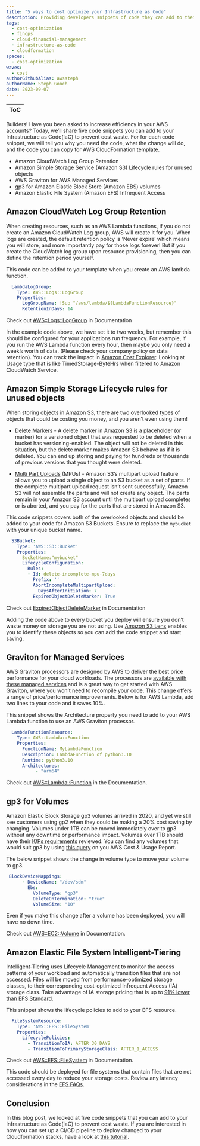 ```yaml
---
title: "5 ways to cost optimize your Infrastructure as Code"
description: Providing developers snippets of code they can add to their existing cloudformation templates to prevent cost waste
tags:
  - cost-optimization
  - finops
  - cloud-financial-management
  - infrastructure-as-code
  - cloudformation
spaces:
  - cost-optimization
waves:
  - cost
authorGithubAlias: awssteph
authorName: Steph Gooch
date: 2023-09-07
---
```


| ToC |
|-----|

Builders! Have you been asked to increase efficiency in your AWS accounts? Today, we’ll share five code snippets you can add to your Infrastructure as Code(IaC) to prevent cost waste. For for each code snippet, we will tell you why you need the code, what the change will do, and the code you can copy for AWS CloudFormation template.

* Amazon CloudWatch Log Group Retention
* Amazon Simple Storage Service (Amazon S3) Lifecycle rules for unused objects
* AWS Graviton for AWS Managed Services
* gp3 for Amazon Elastic Block Store (Amazon EBS) volumes
* Amazon Elastic File System (Amazon EFS) Infrequent Access

## Amazon CloudWatch Log Group Retention

When creating resources, such as an AWS Lambda functions, if you do not create an Amazon CloudWatch Log group, AWS will create it for you. When logs are created, the default retention policy is ‘Never expire’ which means you will store, and more importantly pay for those logs forever! But if you create the CloudWatch log group upon resource provisioning, then you can define the retention period yourself.

This code can be added to your template when you create an AWS lambda function.

```yaml
  LambdaLogGroup:
    Type: AWS::Logs::LogGroup
    Properties:
      LogGroupName: !Sub "/aws/lambda/${LambdaFunctionResource}"
      RetentionInDays: 14
```

Check out [AWS::Logs::LogGroup](https://docs.aws.amazon.com/AWSCloudFormation/latest/UserGuide/aws-resource-logs-loggroup.html?sc_channel=el&sc_campaign=costwave&sc_content=5-ways-to-cost-optimize-your-Infrastructure-as-Code&sc_geo=mult&sc_country=mult&sc_outcome=acq)  in Documentation

In the example code above, we have set it to two weeks, but remember this should be configured for your applications run frequency. For example, if you run the AWS Lambda function every hour, then maybe you only need a week’s worth of data. (Please check your company policy on data retention). You can track the impact in [Amazon Cost Explorer](https://us-east-1.console.aws.amazon.com/cost-management/home?region=us-east-1#/cost-explorer?chartStyle=STACK&costAggregate=unBlendedCost&endDate=2023-09-04&excludeForecasting=false&filter=%5B%7B%22dimension%22:%7B%22id%22:%22RecordTypeV2%22,%22displayValue%22:%22Charge%20type%22%7D,%22operator%22:%22EXCLUDES%22,%22values%22:%5B%7B%22value%22:%22Refund%22,%22displayValue%22:%22Refund%22%7D,%7B%22value%22:%22Credit%22,%22displayValue%22:%22Credit%22%7D%5D%7D,%7B%22dimension%22:%7B%22id%22:%22Service%22,%22displayValue%22:%22Service%22%7D,%22operator%22:%22INCLUDES%22,%22values%22:%5B%7B%22value%22:%22AmazonCloudWatch%22,%22displayValue%22:%22CloudWatch%22%7D%5D%7D%5D&futureRelativeRange=CUSTOM&granularity=Daily&groupBy=%5B%22UsageType%22%5D&historicalRelativeRange=CUSTOM&isDefault=true&reportName=New%20cost%20and%20usage%20report&showOnlyUncategorized=false&showOnlyUntagged=false&startDate=2023-08-01&usageAggregate=undefined&useNormalizedUnits=false). Looking at Usage type that is like TimedStorage-ByteHrs when filtered to Amazon CloudWatch Service.

## Amazon Simple Storage Lifecycle rules for unused objects

When storing objects in Amazon S3, there are two overlooked types of objects that could be costing you money, and you aren’t even using them!

* [Delete Markers](https://docs.aws.amazon.com/AmazonS3/latest/userguide/DeleteMarker.html?sc_channel=el&sc_campaign=costwave&sc_content=5-ways-to-cost-optimize-your-Infrastructure-as-Code&sc_geo=mult&sc_country=mult&sc_outcome=acq) - A delete marker in Amazon S3 is a placeholder (or marker) for a versioned object that was requested to be deleted when a bucket has versioning-enabled. The object will not be deleted in this situation, but the delete marker makes Amazon S3 behave as if it is deleted. You can end up storing and paying for hundreds or thousands of previous versions that you thought were deleted.

* [Multi Part Uploads](https://aws.amazon.com/blogs/aws-cloud-financial-management/discovering-and-deleting-incomplete-multipart-uploads-to-lower-amazon-s3-costs/?sc_channel=el&sc_campaign=costwave&sc_content=5-ways-to-cost-optimize-your-Infrastructure-as-Code&sc_geo=mult&sc_country=mult&sc_outcome=acq) (MPUs) - Amazon S3’s multipart upload feature allows you to upload a single object to an S3 bucket as a set of parts.  If the complete multipart upload request isn’t sent successfully, Amazon S3 will not assemble the parts and will not create any object. The parts remain in your Amazon S3 account until the multipart upload completes or is aborted, and you pay for the parts that are stored in Amazon S3.

 This code snippets covers both of the overlooked objects and should be added to your code for Amazon S3 Buckets. Ensure to replace the ```mybucket``` with your unique bucket name.

```yaml
  S3Bucket:
    Type: 'AWS::S3::Bucket'
    Properties:
      BucketName:"mybucket"
      LifecycleConfiguration:
        Rules:
        - Id: delete-incomplete-mpu-7days
          Prefix: ''
          AbortIncompleteMultipartUpload:
            DaysAfterInitiation: 7
          ExpiredObjectDeleteMarker: True
```

 Check out [ExpiredObjectDeleteMarker](https://docs.aws.amazon.com/AWSCloudFormation/latest/UserGuide/aws-properties-s3-bucket-lifecycleconfig-rule.html#cfn-s3-bucket-rule-expiredobjectdeletemarker?sc_channel=el&sc_campaign=costwave&sc_content=5-ways-to-cost-optimize-your-Infrastructure-as-Code&sc_geo=mult&sc_country=mult&sc_outcome=acq)  in Documentation

Adding the code above to every bucket you deploy will ensure you don’t waste money on storage you are not using. Use [Amazon S3 Lens](https://docs.aws.amazon.com/AmazonS3/latest/userguide/storage-lens-optimize-storage.html#:~:text=performance%20and%20cost.-,Locate,-incomplete%20multipart%20uploads?sc_channel=el&sc_campaign=costwave&sc_content=5-ways-to-cost-optimize-your-Infrastructure-as-Code&sc_geo=mult&sc_country=mult&sc_outcome=acq) enables you to identify these objects so you can add the code snippet and start saving.

## Graviton for Managed Services

AWS Graviton processors are designed by AWS to deliver the best price performance for your cloud workloads. The processors are [available with these managed services](https://github.com/aws/aws-graviton-getting-started/blob/main/managed_services.md) and is a great way to get started with AWS Graviton, where you won’t need to recompile your code.  This change offers a range of price/performance improvements. Below is for AWS Lambda, add two lines to your code and it saves 10%.

This snippet shows the Architecture property you need to add to your AWS Lambda function to use an AWS Graviton processor.

```yaml
  LambdaFunctionResource:
    Type: AWS::Lambda::Function
    Properties:
      FunctionName: MyLambdaFunction
      Description: LambdaFunction of python3.10
      Runtime: python3.10
      Architectures:
           - "arm64"
```

Check out [AWS::Lambda::Function](https://docs.aws.amazon.com/AWSCloudFormation/latest/UserGuide/aws-resource-lambda-function.html?sc_channel=el&sc_campaign=costwave&sc_content=5-ways-to-cost-optimize-your-Infrastructure-as-Code&sc_geo=mult&sc_country=mult&sc_outcome=acq) in the Documentation.

## gp3 for Volumes

Amazon Elastic Block Storage gp3 volumes arrived in 2020, and yet we still see customers using gp2 when they could be making a 20% cost saving by changing. Volumes under 1TB can be moved immediately over to gp3 without any downtime or performance impact. Volumes over 1TB should have their [IOPs requirements](https://aws.amazon.com/ebs/pricing/?sc_channel=el&sc_campaign=costwave&sc_content=5-ways-to-cost-optimize-your-Infrastructure-as-Code&sc_geo=mult&sc_country=mult&sc_outcome=acq) reviewed. You can find any volumes that would suit gp3 by using [this query](https://wellarchitectedlabs.com/cost/300_labs/300_cur_queries/queries/cost_optimization/#amazon-ebs-volumes-modernize-gp2-to-gp3) on you AWS Cost & Usage Report.

The below snippet shows the change in volume type to move your volume to gp3.

```yaml
 BlockDeviceMappings: 
      - DeviceName: "/dev/sdm"
        Ebs: 
          VolumeType: "gp3"
          DeleteOnTermination: "true" 
          VolumeSize: "10"
```

Even if you make this change after a volume has been deployed, you will have no down time.

Check out [AWS::EC2::Volume](https://docs.aws.amazon.com/AWSCloudFormation/latest/UserGuide/aws-resource-ec2-volume.html?sc_channel=el&sc_campaign=costwave&sc_content=5-ways-to-cost-optimize-your-Infrastructure-as-Code&sc_geo=mult&sc_country=mult&sc_outcome=acq) in Documentation.

## Amazon Elastic File System Intelligent-Tiering

Intelligent-Tiering uses Lifecycle Management to monitor the access patterns of your workload and automatically transition files that are not accessed.  Files will be moved from performance-optimized storage classes, to their corresponding cost-optimized Infrequent Access (IA) storage class. Take advantage of IA storage pricing that is up to [91% lower than EFS Standard](https://aws.amazon.com/efs/faq/#:~:text=With%20EFS%20Intelligent%2DTiering%2C%20you,not%20for%20repeated%20data%20access?sc_channel=el&sc_campaign=costwave&sc_content=5-ways-to-cost-optimize-your-Infrastructure-as-Code&sc_geo=mult&sc_country=mult&sc_outcome=acq).

This snippet shows the lifecycle policies to add to your EFS resource.

```yaml
  FileSystemResource:
    Type: 'AWS::EFS::FileSystem'
    Properties:
      LifecyclePolicies:
        - TransitionToIA: AFTER_30_DAYS
        - TransitionToPrimaryStorageClass: AFTER_1_ACCESS
```

Check out [AWS::EFS::FileSystem](https://docs.aws.amazon.com/AWSCloudFormation/latest/UserGuide/aws-resource-efs-filesystem.html?sc_channel=el&sc_campaign=costwave&sc_content=5-ways-to-cost-optimize-your-Infrastructure-as-Code&sc_geo=mult&sc_country=mult&sc_outcome=acq) in Documentation.

This code should be deployed for file systems that contain files that are not accessed every day to reduce your storage costs. Review any latency considerations in the [EFS FAQs](https://www.amazonaws.com/efs/faq/?sc_channel=el&sc_campaign=costwave&sc_content=5-ways-to-cost-optimize-your-Infrastructure-as-Code&sc_geo=mult&sc_country=mult&sc_outcome=acq).

## Conclusion

In this blog post, we looked at five code snippets that you can add to your Infrastructure as Code(IaC) to prevent cost waste. If you are interested in how you can set up a CI/CD pipeline to deploy changed to your Cloudformation stacks, have a look at [this tutorial](/tutorials/build-ci-cd-pipeline-iac-cloudformation).
